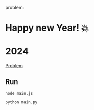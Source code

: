 problem:

# Happy new Year! 💥
# 2024

<a href="https://codeforces.com/group/MWSDmqGsZm/contest/223338/problem/X"> Problem</a>

## Run

```
node main.js
```

```
python main.py
```
